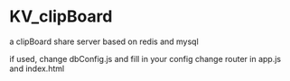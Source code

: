 # KV_clipBoard
a clipBoard share server based on redis and mysql

if used, change dbConfig.js and fill in your config
change router in app.js and index.html